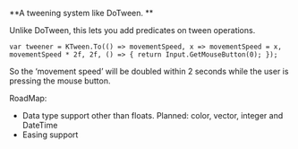 **A tweening system like DoTween. **

Unlike DoTween, this lets you add predicates on tween operations. 


```
var tweener = KTween.To(() => movementSpeed, x => movementSpeed = x, movementSpeed * 2f, 2f, () => { return Input.GetMouseButton(0); });
```


So the ‘movement speed’ will be doubled within 2 seconds while the user is pressing the mouse button.

RoadMap:



* Data type support other than floats. Planned: color, vector, integer and DateTime
* Easing support
